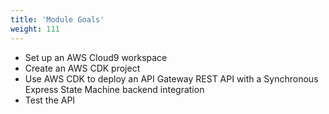 ```yaml
---
title: 'Module Goals'
weight: 111
---
```


- Set up an AWS Cloud9 workspace
- Create an AWS CDK project
- Use AWS CDK to deploy an API Gateway REST API with a Synchronous Express State Machine backend integration
- Test the API